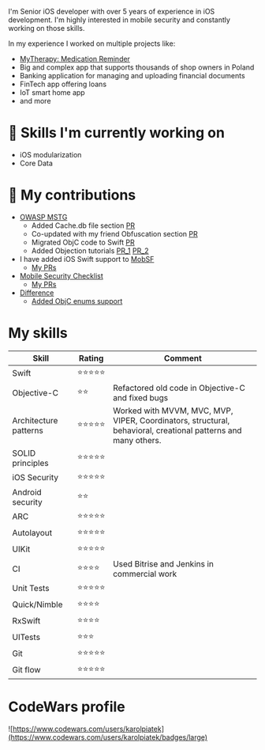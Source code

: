 
I'm Senior iOS developer with over 5 years of experience in iOS development.
I'm highly interested in mobile security and constantly working on those skills.

In my experience I worked on multiple projects like:
- [MyTherapy: Medication Reminder](https://apps.apple.com/app/mytherapy-pill-reminder/id662170995)
- Big and complex app that supports thousands of shop owners in Poland
- Banking application for managing and uploading financial documents
- FinTech app offering loans
- IoT smart home app
- and more

# 🌱 Skills I'm currently working on
- iOS modularization
- Core Data

# 👷 My contributions

- [OWASP MSTG](https://github.com/OWASP/owasp-mstg)
  - Added Cache.db file section [PR](https://github.com/OWASP/owasp-mstg/pull/1831)
  - Co-updated with my friend Obfuscation section [PR](https://github.com/OWASP/owasp-mstg/pull/1712)
  - Migrated ObjC code to Swift [PR](https://github.com/OWASP/owasp-mstg/pull/1856)
  - Added Objection tutorials [PR_1](https://github.com/OWASP/owasp-mstg/pull/1764) [PR_2](https://github.com/OWASP/owasp-mstg/pull/1789)
- I have added iOS Swift support to [MobSF](https://github.com/MobSF/Mobile-Security-Framework-MobSF)
  - [My PRs](https://github.com/MobSF/Mobile-Security-Framework-MobSF/pulls?q=is%3Apr+author%3Akarolpiateknet+is%3Aclosed)
- [Mobile Security Checklist](https://github.com/netguru/mobile-security-checklist)
  - [My PRs](https://github.com/netguru/mobile-security-checklist/pulls?q=is%3Apr+author%3Akarolpiateknet)
- [Difference](https://github.com/krzysztofzablocki/Difference)
  - [Added ObjC enums support](https://github.com/krzysztofzablocki/Difference/pulls?q=is%3Apr+author%3Akarolpiateknet+)

# My skills

| Skill | Rating   | Comment |
| ----- | -------- | --------|
| Swift | ⭐⭐⭐⭐⭐ | |
| Objective-C | ⭐⭐ | Refactored old code in Objective-C and fixed bugs |
| Architecture patterns | ⭐⭐⭐⭐⭐ | Worked with MVVM, MVC, MVP, VIPER, Coordinators, structural, behavioral, creational patterns and many others. |
| SOLID principles | ⭐⭐⭐⭐⭐ | |
| iOS Security | ⭐⭐⭐⭐⭐ | |
| Android security | ⭐⭐ | |
| ARC | ⭐⭐⭐⭐⭐ | |
| Autolayout | ⭐⭐⭐⭐⭐ | |
| UIKit | ⭐⭐⭐⭐⭐ | |
| CI  | ⭐⭐⭐⭐ | Used Bitrise and Jenkins in commercial work |
| Unit Tests | ⭐⭐⭐⭐⭐ | |
| Quick/Nimble | ⭐⭐⭐⭐ | |
| RxSwift | ⭐⭐⭐⭐ | |
| UITests | ⭐⭐⭐ | |
| Git | ⭐⭐⭐⭐⭐ | |
| Git flow | ⭐⭐⭐⭐⭐ | |

# CodeWars profile

![https://www.codewars.com/users/karolpiatek](https://www.codewars.com/users/karolpiatek/badges/large)

